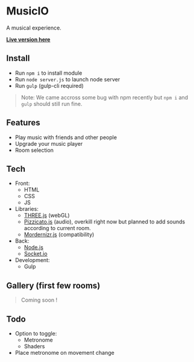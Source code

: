 MusicIO
=======

A musical experience.

**[Live version here](https://musicio.edhbr.fr/)**

## Install

- Run `npm i` to install module
- Run `node server.js` to launch node server
- Run `gulp` (gulp-cli required)

> Note: We came accross some bug with npm recently but `npm i` and `gulp` should still run fine.

## Features

- Play music with friends and other people
- Upgrade your music player
- Room selection

## Tech
- Front:
  - HTML
  - CSS
  - JS
- Libraries:
  - [THREE.js](https://threejs.org/) (webGL)
  - [Pizzicato.js](https://alemangui.github.io/pizzicato/) (audio), overkill right now but planned to add sounds according to current room.
  - [Mordernizr.js](https://modernizr.com/) (compatibility)
- Back:
  - [Node.js](https://nodejs.org/)
  - [Socket.io](https://socket.io/)
- Development:
  - Gulp

## Gallery (first few rooms)

> Coming soon !

## Todo

- Option to toggle:
  - Metronome
  - Shaders
- Place metronome on movement change
